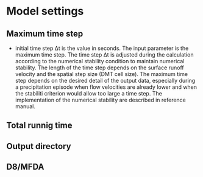 # Model settings

## Maximum time step
- initial time step Δt is the value in seconds. The input parameter is the maximum time step. The time step Δt is adjusted during the calculation according to the numerical stability condition to maintain numerical stability. The length of the time step depends on the surface runoff velocity and the spatial step size (DMT cell size). The maximum time step depends on the desired detail of the output data, especially during a precipitation episode when flow velocities are already lower and when the stabiliti criterion would allow too large a time step. The implementation of the numerical stability are described in reference manual.

## Total runnig time



## Output directory
## D8/MFDA

<!--
## extra output
## kinematic/diffuse
## implicit/explicit computing
-->

